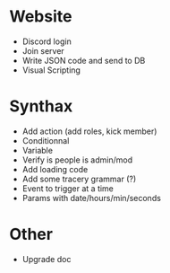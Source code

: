 # Website
- Discord login
- Join server
- Write JSON code and send to DB
- Visual Scripting

# Synthax
- Add action (add roles, kick member)
- Conditionnal
- Variable
- Verify is people is admin/mod
- Add loading code
- Add some tracery grammar (?)
- Event to trigger at a time
- Params with date/hours/min/seconds

# Other
- Upgrade doc